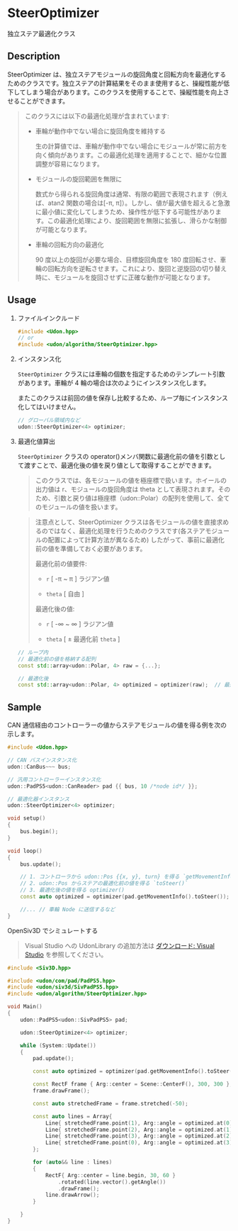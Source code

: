 # SteerOptimizer

独立ステア最適化クラス

## Description

SteerOptimizer は、独立ステアモジュールの旋回角度と回転方向を最適化するためのクラスです。独立ステアの計算結果をそのまま使用すると、操縦性能が低下してしまう場合があります。このクラスを使用することで、操縦性能を向上させることができます。

> このクラスには以下の最適化処理が含まれています:
>
> -   車輪が動作中でない場合に旋回角度を維持する
>
>     生の計算値では、車輪が動作中でない場合にモジュールが常に前方を向く傾向があります。この最適化処理を適用することで、細かな位置調整が容易になります。
>
> -   モジュールの旋回範囲を無限に
>
>     数式から得られる旋回角度は通常、有限の範囲で表現されます（例えば、atan2 関数の場合は[-π, π]）。しかし、値が最大値を超えると急激に最小値に変化してしまうため、操作性が低下する可能性があります。この最適化処理により、旋回範囲を無限に拡張し、滑らかな制御が可能となります。
>
> -   車輪の回転方向の最適化
>
>     90 度以上の旋回が必要な場合、目標旋回角度を 180 度回転させ、車輪の回転方向を逆転させます。これにより、旋回と逆旋回の切り替え時に、モジュールを旋回させずに正確な動作が可能となります。

## Usage

1. ファイルインクルード

    ```cpp
    #include <Udon.hpp>
    // or
    #include <udon/algorithm/SteerOptimizer.hpp>
    ```

2. インスタンス化

    `SteerOptimizer` クラスには車輪の個数を指定するためのテンプレート引数があります。車輪が 4 輪の場合は次のようにインスタンス化します。

    またこのクラスは前回の値を保存し比較するため、ループ毎にインスタンス化してはいけません。

    ```cpp
    // グローバル領域内など
    udon::SteerOptimizer<4> optimizer;
    ```

3. 最適化値算出

    `SteerOptimizer` クラスの operator()メンバ関数に最適化前の値を引数として渡すことで、最適化後の値を戻り値として取得することができます。

    > このクラスでは、各モジュールの値を極座標で扱います。ホイールの出力値は r、モジュールの旋回角度は theta として表現されます。そのため、引数と戻り値は極座標（udon::Polar）の配列を使用して、全てのモジュールの値を扱います。

    > 注意点として、SteerOptimizer クラスは各モジュールの値を直接求めるのではなく、最適化処理を行うためのクラスです(各ステアモジュールの配置によって計算方法が異なるため) したがって、事前に最適化前の値を準備しておく必要があります。
    >
    > 最適化前の値要件:
    >
    > - `r` [ -π ~ π ] ラジアン値
    >
    > - `theta` [ 自由 ]
    >
    > 最適化後の値:
    >
    > - `r` [ -∞ ~ ∞ ] ラジアン値
    >
    > - `theta` [ ± 最適化前 `theta` ]

    ```cpp
    // ループ内
    // 最適化前の値を格納する配列
    const std::array<udon::Polar, 4> raw = {...};

    // 最適化後
    const std::array<udon::Polar, 4> optimized = optimizer(raw);  // 最適化後の値を取得
    ```

## Sample

CAN 通信経由のコントローラーの値からステアモジュールの値を得る例を次の示します。

```cpp
#include <Udon.hpp>

// CAN バスインスタンス化
udon::CanBus~~~ bus;

// 汎用コントローラーインスタンス化
udon::PadPS5<udon::CanReader> pad {{ bus, 10 /*node id*/ }};

// 最適化器インスタンス
udon::SteerOptimizer<4> optimizer;

void setup()
{
	bus.begin();
}

void loop()
{
	bus.update();

	// 1. コントローラから udon::Pos {{x, y}, turn} を得る `getMovementInfo()`
	// 2. udon::Pos からステアの最適化前の値を得る `toSteer()`
	// 3. 最適化後の値を得る optimizer()
	const auto optimized = optimizer(pad.getMovementInfo().toSteer());

	//... // 車輪 Node に送信するなど
}
```

OpenSiv3D でシミュレートする

> Visual Studio への UdonLibrary の追加方法は [ダウンロード: Visual Studio](./../../README.md) を参照してください。

```cpp
#include <Siv3D.hpp>

#include <udon/com/pad/PadPS5.hpp>
#include <udon/siv3d/SivPadPS5.hpp>
#include <udon/algorithm/SteerOptimizer.hpp>

void Main()
{
	udon::PadPS5<udon::SivPadPS5> pad;

	udon::SteerOptimizer<4> optimizer;

	while (System::Update())
	{
		pad.update();

		const auto optimized = optimizer(pad.getMovementInfo().toSteer());

		const RectF frame { Arg::center = Scene::CenterF(), 300, 300 };
		frame.drawFrame();

		const auto stretchedFrame = frame.stretched(-50);

		const auto lines = Array{
			Line{ stretchedFrame.point(1), Arg::angle = optimized.at(0).theta, optimized.at(0).r + 0.000000001 },
			Line{ stretchedFrame.point(2), Arg::angle = optimized.at(1).theta, optimized.at(1).r + 0.000000001 },
			Line{ stretchedFrame.point(3), Arg::angle = optimized.at(2).theta, optimized.at(2).r + 0.000000001 },
			Line{ stretchedFrame.point(0), Arg::angle = optimized.at(3).theta, optimized.at(3).r + 0.000000001 }
		};

		for (auto&& line : lines)
		{
			RectF{ Arg::center = line.begin, 30, 60 }
				.rotated(line.vector().getAngle())
				.drawFrame();
			line.drawArrow();
		}

	}
}
```
